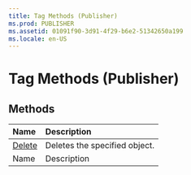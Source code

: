 ```yaml
---
title: Tag Methods (Publisher)
ms.prod: PUBLISHER
ms.assetid: 01091f90-3d91-4f29-b6e2-51342650a199
ms.locale: en-US
---
```



# Tag Methods (Publisher)

## Methods



|**Name**|**Description**|
|:-----|:-----|
| [Delete](tag.delete-method-publisher.md)|Deletes the specified object.|
|Name|Description|

